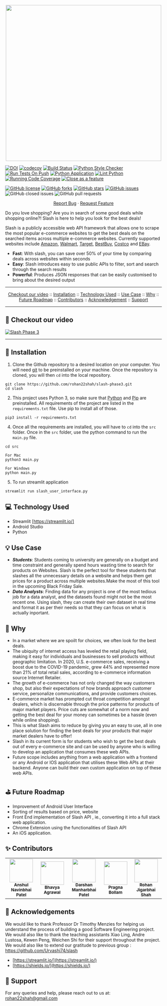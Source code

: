 <p align="center"><img width="500" src="./assets/slash.png"></p>

<a href="https://doi.org/10.5281/zenodo.5758396"><img src="https://zenodo.org/badge/DOI/10.5281/zenodo.5758396.svg" alt="DOI"></a>
[![codecov](https://codecov.io/gh/rohan22shah/slash-phase3/branch/main/graph/badge.svg?token=ZJ1AXQ5IFN)](https://codecov.io/gh/rohan22shah/slash-phase3)
[![Build Status](https://app.travis-ci.com/rohan22shah/slash-phase3.svg?branch=main)](https://app.travis-ci.com/rohan22shah/slash-phase3)
[![Python Style Checker](https://github.com/rohan22shah/slash-phase3/actions/workflows/style_checker.yml/badge.svg)](https://github.com/rohan22shah/slash-phase3/actions/workflows/style_checker.yml)
[![Run Tests On Push](https://github.com/rohan22shah/slash-phase3/actions/workflows/unit_test.yml/badge.svg)](https://github.com/rohan22shah/slash-phase3/actions/workflows/unit_test.yml)
[![Python Application](https://github.com/rohan22shah/slash-phase3/actions/workflows/python-app.yml/badge.svg)](https://github.com/rohan22shah/slash-phase3/actions/workflows/python-app.yml)
[![Lint Python](https://github.com/rohan22shah/slash-phase3/actions/workflows/main.yml/badge.svg)](https://github.com/rohan22shah/slash-phase3/actions/workflows/main.yml)
[![Running Code Coverage](https://github.com/rohan22shah/slash-phase3/actions/workflows/code_cov.yml/badge.svg)](https://github.com/rohan22shah/slash-phase3/actions/workflows/code_cov.yml)
[![Close as a feature](https://github.com/rohan22shah/slash-phase3/actions/workflows/close_as_a_feature.yml/badge.svg)](https://github.com/rohan22shah/slash-phase3/actions/workflows/close_as_a_feature.yml)

<!--Badges-->
<a href="https://github.com/rohan22shah/slash-phase3/blob/main/LICENSE"><img alt="GitHub license" src="https://img.shields.io/github/license/rohan22shah/slash-phase3"></a>
<a href="https://github.com/rohan22shah/slash-phase3/network"><img alt="GitHub forks" src="https://img.shields.io/github/forks/rohan22shah/slash-phase3"></a>
<a href="https://github.com/rohan22shah/slash-phase3/stargazers"><img alt="GitHub stars" src="https://img.shields.io/github/stars/rohan22shah/slash-phase3"></a>
<a href="https://github.com/abhi934/CSC510_Project2_slash-phase3/issues"><img alt="GitHub issues" src="https://img.shields.io/github/issues/rohan22shah/slash-phase3"></a>
<img alt="GitHub closed issues" src="https://img.shields.io/github/issues-closed/abhi934/CSC510_Project2_slash-phase3">
<img alt="GitHub pull requests" src="https://img.shields.io/github/issues-pr/abhi934/CSC510_Project2_slash-phase3">



<p align="center">
    <a href="https://github.com/anshulp2912/cheapBuy/issues/new/choose">Report Bug</a>
    ·
    <a href="https://github.com/anshulp2912/cheapBuy/issues/new/choose">Request Feature</a>
</p>


Do you love shopping? Are you in search of some good deals while shopping online?! Slash is here to help you look for the best deals!


Slash is a publicly accessible web API framework that allows one to scrape the most popular e-commerce websites to get the best deals on the searched items across multiple e-commerce websites. Currently supported websites include [Amazon](https://www.amazon.com/), [Walmart](https://www.walmart.com/), [Target](https://www.target.com/), [BestBuy](https://www.bestbuy.com/), [Costco](https://www.costco.com/) and [EBay](https://www.ebay.com/).
- **Fast**: With slash, you can save over 50% of your time by comparing deals across websites within seconds
- **Easy**: Slash introduces easy to use public APIs to filter, sort and search through the search results
- **Powerful**: Produces JSON responses that can be easily customised to bring about the desired output

---

<p align="center">
  <a href="#movie_camera-checkout-our-video">Checkout our video</a>
  ::
  <a href="#rocket-installation">Installation</a>
  ::
  <a href="#computer-technology-used">Technology Used</a>
  ::
  <a href="#bulb-use-case">Use Case</a>
  ::
  <a href="#page_facing_up-why">Why</a>
  ::
  <a href="#golf-future-roadmap">Future Roadmap</a>
  ::
  <a href="#sparkles-contributors">Contributors</a>
  ::
  <a href="#Acknowledgement">Acknowledgement</a>
  ::
  <a href="#email-support">Support</a>
  
</p>

---

:movie_camera: Checkout our video
---

[![Slash Phase 3](https://yt-embed.herokuapp.com/embed?v=H1LSa4P-8fM)](https://www.youtube.com/watch?v=H1LSa4P-8fM "SLASH Phase 3")

---

:rocket: Installation
---
1. Clone the Github repository to a desired location on your computer. You will need [git](https://git-scm.com/) to be preinstalled on your machine. Once the repository is cloned, you will then ```cd``` into the local repository.
```
git clone https://github.com/rohan22shah/slash-phase3.git
cd slash
```
2. This project uses Python 3, so make sure that [Python](https://www.python.org/downloads/) and [Pip](https://pip.pypa.io/en/stable/installation/) are preinstalled. All requirements of the project are listed in the ```requirements.txt``` file. Use pip to install all of those.
```
pip3 install -r requirements.txt
```
4. Once all the requirements are installed, you will have to ```cd``` into the ```src``` folder. Once in the ```src``` folder, use the python command to run the ```main.py``` file.
```
cd src

For Mac
python3 main.py

For Windows
python main.py
```
5. To run streamlit application
```
streamlit run slash_user_interface.py
```

:computer: Technology Used
---
- Streamlit [https://streamlit.io/]
- Android Studio
- Python


:bulb: Use Case
---
* ***Students***: Students coming to university are generally on a budget and time constraint and generally spend hours wasting time to search for products on Websites. Slash is the perfect tool for these students that slashes all the unnecessary details on a website and helps them get prices for a product across multiple websites.Make the most of this tool in the upcoming Black Friday Sale.
* ***Data Analysts***: Finding data for any project is one of the most tedious job for a data analyst, and the datasets found might not be the most recent one. Using slash, they can create their own dataset in real time and format it as per their needs so that they can focus on what is actually inportant.

:page_facing_up: Why
---
- In a market where we are spoilt for choices, we often look for the best deals.  
- The ubiquity of internet access has leveled the retail playing field, making it easy for individuals and businesses to sell products without geographic limitation. In 2020, U.S. e-commerce sales, receiving a boost due to the COVID-19 pandemic, grew 44% and represented more than 21% of total retail sales, according to e-commerce information source Internet Retailer.
- The growth of e-commerce has not only changed the way customers shop, but also their expectations of how brands approach customer service, personalize communications, and provide customers choices.
- E-commerce market has prompted cut throat competition amongst dealers, which is discernable through the price patterns for products of major market players. Price cuts are somewhat of a norm now and getting the best deal for your money can sometimes be a hassle (even while online shopping).
- This is what Slash aims to reduce by giving you an easy to use, all in one place solution for finding the best deals for your products that major market dealers have to offer!
- Slash in its current form is for students who wish to get the best deals out of every e-commerce site and can be used by anyone who is willing to develop an application that consumes these web APIs.
- Future scope includes anything from a web application with a frontend or any Android or IOS application that utilises these Web APIs at their backend. Anyone can build their own custom application on top of these web APIs.

:golf: Future Roadmap
---
- Improvement of Android User Interface
- Sorting of results based on price, website
- Front End implementation of Slash API , ie., converting it into a full stack web application.
- Chrome Extension using the functionalities of Slash API
- An iOS application.

:sparkles: Contributors
---
<table>
  <tr>
    <td align="center"><a href="https://github.com/anshulp2912"><img src="https://avatars.githubusercontent.com/u/36321866?s=400&u=829f7dc91108ae56805b2a2917b6ec63a1a0d9d0&v=4" width="75px;" alt=""/><br /><sub><b>Anshul Navinbhai Patel</b></sub></a></td>
    <td align="center"><a href="https://github.com/AgrawalBhavya"><img src="https://avatars.githubusercontent.com/u/52067226?v=4" width="75px;" alt=""/><br /><sub><b>Bhavya Agrawal</b></sub></a><br /></td>
    <td align="center"><a href="https://github.com/darshanp228"><img src="https://avatars.githubusercontent.com/u/72122805?v=4" width="75px;" alt=""/><br /><sub><b>Darshan Manharbhai Patel</b></sub></a><br /></td>
    <td align="center"><a href="https://github.com/pragna98"><img src="https://avatars.githubusercontent.com/u/46415182?v=4" width="75px;" alt=""/><br /><sub><b>Pragna Bollam</b></sub></a><br /></td>
    <td align="center"><a href="https://github.com/rohan22shah"><img src="https://avatars.githubusercontent.com/u/42119767?v=4" width="75px;" alt=""/><br /><sub><b>Rohan Jigarbhai Shah</b></sub></a><br /></td>
  </tr>
</table>

## 🙏 Acknowledgements <a name="Acknowledgement"></a>
We would like to thank Professor Dr Timothy Menzies for helping us understand the process of building a good Software Engineering project. We would also like to thank the teaching assistants Xiao Ling, Andre Lustosa, Kewen Peng, Weichen Shi for their support throughout the project.
We would also like to extend our gratitude to previous group : https://github.com/Urvashi74/slash
- [https://streamlit.io/](https://streamlit.io/)
- [https://shields.io/](https://shields.io/)

:email: Support
---
For any queries and help, please reach out to us at: rohan22shah@gmail.com
